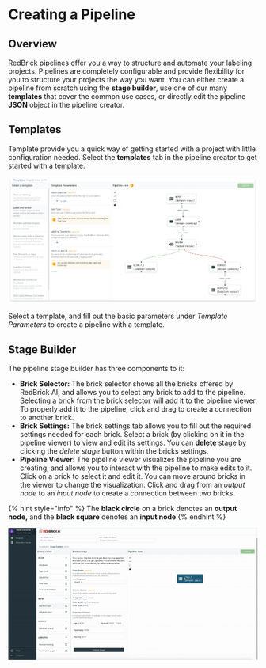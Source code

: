 # Creating a Pipeline

## Overview

RedBrick pipelines offer you a way to structure and automate your labeling projects. Pipelines are completely configurable and provide flexibility for you to structure your projects the way you want. You can either create a pipeline from scratch using the **stage builder**, use one of our many **templates** that cover the common use cases, or directly edit the pipeline **JSON** object in the pipeline creator. 

## Templates

Template provide you a quick way of getting started with a project with little configuration needed. Select the **templates** tab in the pipeline creator to get started with a template. 

![Label and review pipeline template](../.gitbook/assets/group-5-2x.png)

Select a template, and fill out the basic parameters under _Template Parameters_ to create a pipeline with a template. 

## Stage Builder

The pipeline stage builder has three components to it:

* **Brick Selector:** The brick selector shows all the bricks offered by RedBrick AI, and allows you to select any brick to add to the pipeline.   Selecting a brick from the brick selector will add it to the pipeline viewer. To properly add it to the pipeline, click and drag to create a connection to another brick.  
* **Brick Settings:** The brick settings tab allows you to fill out the required settings needed for each brick. Select a brick \(by clicking on it in the pipeline viewer\) to view and edit its settings.   You can **delete** stage by clicking the _delete stage_ button within the bricks settings.  
* **Pipeline Viewer:** The pipeline viewer visualizes the pipeline you are creating, and allows you to interact with the pipeline to make edits to it.   Click on a brick to select it and edit it. You can move around bricks in the viewer to change the visualization. Click and drag from an _output node_ to an _input node_  to create a connection between two bricks. 

{% hint style="info" %}
The **black circle** on a brick denotes an **output node,** and the **black square** denotes an **input node**
{% endhint %}

![Pipeline stage builder](../.gitbook/assets/ezgif.com-gif-maker-11-.gif)





